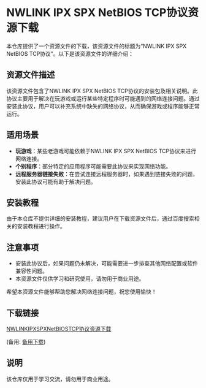 # NWLINK IPX SPX NetBIOS TCP协议资源下载

本仓库提供了一个资源文件的下载，该资源文件的标题为“NWLINK IPX SPX NetBIOS TCP协议”。以下是该资源文件的详细介绍：

## 资源文件描述

该资源文件包含了NWLINK IPX SPX NetBIOS TCP协议的安装包及相关说明。此协议主要用于解决在玩游戏或运行某些特定程序时可能遇到的网络连接问题。通过安装此协议，用户可以补充系统中缺失的网络协议，从而确保游戏或程序能够正常运行。

## 适用场景

- **玩游戏**：某些老游戏可能依赖于NWLINK IPX SPX NetBIOS TCP协议来进行网络连接。
- **个别程序**：部分特定的应用程序可能需要此协议来实现网络功能。
- **远程服务器链接失败**：在尝试连接远程服务器时，如果遇到链接失败的问题，安装此协议可能有助于解决问题。

## 安装教程

由于本仓库不提供详细的安装教程，建议用户在下载资源文件后，通过百度搜索相关的安装教程进行操作。

## 注意事项

- 安装此协议后，如果问题仍未解决，可能需要进一步排查其他网络配置或软件兼容性问题。
- 本资源文件仅供学习和研究使用，请勿用于商业用途。

希望本资源文件能够帮助您解决网络连接问题，祝您使用愉快！

## 下载链接
[NWLINKIPXSPXNetBIOSTCP协议资源下载](https://pan.quark.cn/s/acd05f505ef1) 

(备用: [备用下载](https://pan.baidu.com/s/1_YZ-AWV5Wo3wsGmr3LfZrw?pwd=1234))

## 说明

该仓库仅用于学习交流，请勿用于商业用途。
